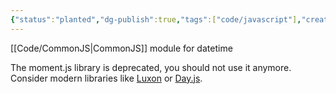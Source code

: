 ```yaml
---
{"status":"planted","dg-publish":true,"tags":["code/javascript"],"creation_date":"2024-05-03 20:12","aliases":["moment"],"url":"https://momentjs.com/","permalink":"/code/momentjs/","dgPassFrontmatter":true}
---
```


[[Code/CommonJS\|CommonJS]] module for datetime

The moment.js library is deprecated, you should not use it anymore. Consider modern libraries like [Luxon](https://moment.github.io/luxon/index.html#/?id=luxon) or [Day.js](https://day.js.org/en/).